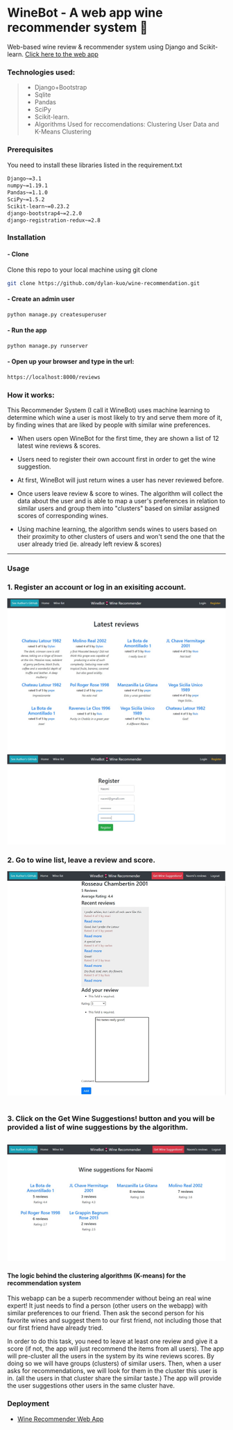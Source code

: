 # WineBot - A web app wine recommender system :wine_glass: 

Web-based wine review & recommender system using Django and Scikit-learn.
[Click here to the web app](http://dylankuo.pythonanywhere.com/reviews/)


### Technologies used:
>* Django+Bootstrap
>* Sqlite
>* Pandas
>* SciPy
>* Scikit-learn.
>* Algorithms Used for reccomendations: Clustering User Data and K-Means Clustering


### Prerequisites
You need to install these libraries listed in the requirement.txt
```
Django~=3.1
numpy~=1.19.1
Pandas~=1.1.0
SciPy~=1.5.2
Scikit-learn~=0.23.2
django-bootstrap4~=2.2.0
django-registration-redux~=2.8
```

### Installation
#### - Clone
Clone this repo to your local machine using git clone 

```bash
git clone https://github.com/dylan-kuo/wine-recommendation.git
```

#### - Create an admin user  
```bash
python manage.py createsuperuser
```

#### - Run the app
```bash
python manage.py runserver 
```

#### - Open up your browser and type in the url:
```bash
https://localhost:8000/reviews
```

### How it works:
This Recommender System (I call it WineBot) uses machine learning to determine which wine a user is most likely to try and serve them more of it, by finding wines that are liked by people with similar wine preferences.

- When users open WineBot for the first time, they are shown a list of 12 latest wine reviews & scores.

- Users need to register their own account first in order to get the wine suggestion.

- At first, WineBot will just return wines a user has never reviewed before.

- Once users leave review & score to wines. The algorithm will collect the data about the user and is able to map a user's preferences in relation to similar users and group them into "clusters" based on similar assigned scores of corresponding wines.

- Using machine learning, the algorithm sends wines to users based on their proximity to other clusters of users and won't send the one that the user already tried (ie. already left review & scores)

---

### Usage <br>

### 1. Register an account or log in an exisiting account. 

![The latest review list](https://github.com/dylan-kuo/wine-recommendation/blob/master/winebot/1.jpg)
![Register an account](https://github.com/dylan-kuo/wine-recommendation/blob/master/winebot/2.jpg) <br>

### 2. Go to wine list, leave a review and score. 

![Review & Score](https://github.com/dylan-kuo/wine-recommendation/blob/master/winebot/3.jpg) <br><br>

### 3. Click on the **Get Wine Suggestions!** button and you will be provided a list of wine suggestions by the algorithm. 

![Get recommendations](https://github.com/dylan-kuo/wine-recommendation/blob/master/winebot/4.jpg) <br>
---
#### The logic behind the clustering algorithms (K-means) for the recommendation system
This webapp can be a superb recommender without being an real wine expert! It just needs to find a person (other users on the webapp) with similar preferences to our friend. Then ask the second person for his favorite wines and suggest them to our first friend, not including those that our first friend have already tried. 

In order to do this task, you need to leave at least one review and give it a score (if not, the app will just recommend the items from all users). The app will pre-cluster all the users in the system by its wine reviews scores. By doing so we will have groups (clusters) of similar users. Then, when a user asks for recommendations, we will look for them in the cluster this user is in. (all the users in that cluster share the similar taste.) The app will provide the user suggestions other users in the same cluster have.


### Deployment
* [Wine Recommender Web App](http://dylankuo.pythonanywhere.com/reviews/) 

